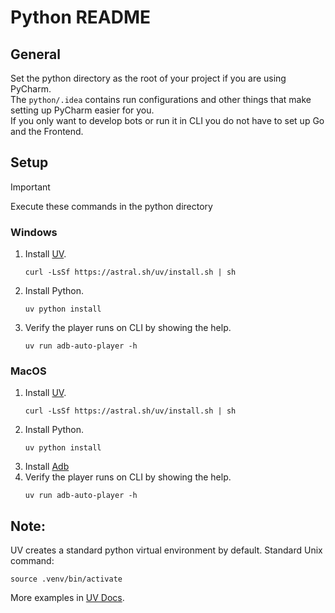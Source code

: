# Python README

## General
Set the python directory as the root of your project if you are using PyCharm.  
The `python/.idea` contains run configurations and other things that make setting up PyCharm easier for you.  
If you only want to develop bots or run it in CLI you do not have to set up Go and the Frontend.

## Setup
> [!IMPORTANT]
> Execute these commands in the python directory
### Windows
1. Install [UV](https://github.com/astral-sh/uv).
    ```shell
    curl -LsSf https://astral.sh/uv/install.sh | sh
    ```
2. Install Python.
    ```shell
    uv python install
    ```
3. Verify the player runs on CLI by showing the help.
    ```shell
    uv run adb-auto-player -h
    ```

### MacOS
1. Install [UV](https://github.com/astral-sh/uv).
    ```shell
    curl -LsSf https://astral.sh/uv/install.sh | sh
    ```
2. Install Python.
    ```shell
    uv python install
    ```
3. Install [Adb](https://formulae.brew.sh/cask/android-platform-tools)
4. Verify the player runs on CLI by showing the help.
    ```shell
    uv run adb-auto-player -h
    ```

## Note:
UV creates a standard python virtual environment by default.
Standard Unix command:
```shell
source .venv/bin/activate
```
More examples in [UV Docs](https://docs.astral.sh/uv/pip/environments/#creating-a-virtual-environment).
